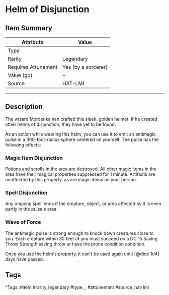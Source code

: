 # Helm of Disjunction

## Item Summary

| Attribute            | Value                        |
|----------------------|------------------------------|
| Type                 |   |
| Rarity               | Legendary             |
| Requires Attunement  | Yes (by a sorcerer)                |
| Value (gp)           | -    |
| Source               | HAT-LMI |

---

## Description

The wizard Mordenkainen crafted this sleek, golden helmet. If he created other helms of disjunction, they have yet to be found.

As an action while wearing this helm, you can use it to emit an antimagic pulse in a 300-foot-radius sphere centered on yourself. The pulse has the following effects:

### Magic Item Disjunction

Potions and scrolls in the area are destroyed. All other magic items in the area have their magical properties suppressed for 1 minute. Artifacts are unaffected by this property, as are magic items on your person.

### Spell Disjunction

Any ongoing spell ends if the creature, object, or area affected by it is even partly in the pulse's area.

### Wave of Force

The antimagic pulse is strong enough to knock down creatures close to you. Each creature within 30 feet of you must succeed on a DC 15 Saving Throw Strength saving throw or have the prone condition condition.

Once you use the helm's property, it can't be used again until {@dice 1d4} days have passed.

## Tags

^Tags: #item #rarity_legendary #type__ #attunement #source_hat-lmi
